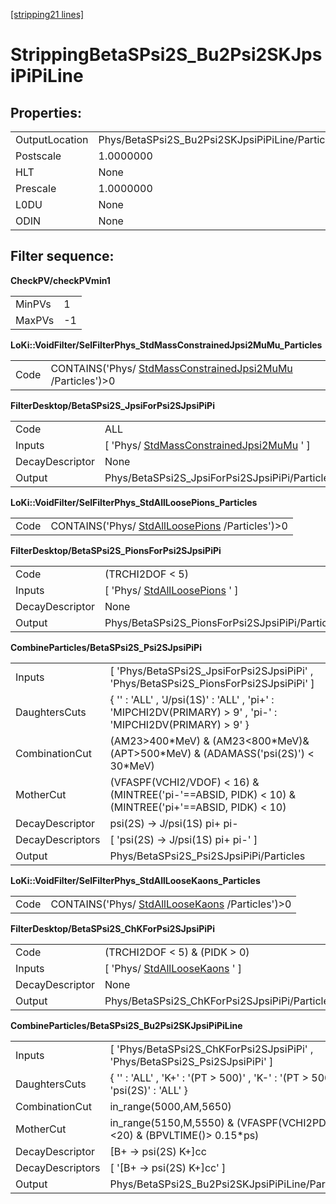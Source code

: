 [[stripping21 lines]](./stripping21-leptonic)

# StrippingBetaSPsi2S_Bu2Psi2SKJpsiPiPiLine

## Properties:

|                |                                                 |
|----------------|-------------------------------------------------|
| OutputLocation | Phys/BetaSPsi2S_Bu2Psi2SKJpsiPiPiLine/Particles |
| Postscale      | 1.0000000                                       |
| HLT            | None                                            |
| Prescale       | 1.0000000                                       |
| L0DU           | None                                            |
| ODIN           | None                                            |

## Filter sequence:

**CheckPV/checkPVmin1**

|        |     |
|--------|-----|
| MinPVs | 1   |
| MaxPVs | -1  |

**LoKi::VoidFilter/SelFilterPhys_StdMassConstrainedJpsi2MuMu_Particles**

|      |                                                                                                          |
|------|----------------------------------------------------------------------------------------------------------|
| Code | CONTAINS('Phys/ [StdMassConstrainedJpsi2MuMu](./stripping21-stdmassconstrainedjpsi2mumu) /Particles')\>0 |

**FilterDesktop/BetaSPsi2S_JpsiForPsi2SJpsiPiPi**

|                 |                                                                                         |
|-----------------|-----------------------------------------------------------------------------------------|
| Code            | ALL                                                                                     |
| Inputs          | [ 'Phys/ [StdMassConstrainedJpsi2MuMu](./stripping21-stdmassconstrainedjpsi2mumu) ' ] |
| DecayDescriptor | None                                                                                    |
| Output          | Phys/BetaSPsi2S_JpsiForPsi2SJpsiPiPi/Particles                                          |

**LoKi::VoidFilter/SelFilterPhys_StdAllLoosePions_Particles**

|      |                                                                                    |
|------|------------------------------------------------------------------------------------|
| Code | CONTAINS('Phys/ [StdAllLoosePions](./stripping21-stdallloosepions) /Particles')\>0 |

**FilterDesktop/BetaSPsi2S_PionsForPsi2SJpsiPiPi**

|                 |                                                                   |
|-----------------|-------------------------------------------------------------------|
| Code            | (TRCHI2DOF \< 5)                                                  |
| Inputs          | [ 'Phys/ [StdAllLoosePions](./stripping21-stdallloosepions) ' ] |
| DecayDescriptor | None                                                              |
| Output          | Phys/BetaSPsi2S_PionsForPsi2SJpsiPiPi/Particles                   |

**CombineParticles/BetaSPsi2S_Psi2SJpsiPiPi**

|                  |                                                                                                              |
|------------------|--------------------------------------------------------------------------------------------------------------|
| Inputs           | [ 'Phys/BetaSPsi2S_JpsiForPsi2SJpsiPiPi' , 'Phys/BetaSPsi2S_PionsForPsi2SJpsiPiPi' ]                       |
| DaughtersCuts    | { '' : 'ALL' , 'J/psi(1S)' : 'ALL' , 'pi+' : 'MIPCHI2DV(PRIMARY) \> 9' , 'pi-' : 'MIPCHI2DV(PRIMARY) \> 9' } |
| CombinationCut   | (AM23\>400\*MeV) & (AM23\<800\*MeV)&(APT\>500\*MeV) & (ADAMASS('psi(2S)') \< 30\*MeV)                        |
| MotherCut        | (VFASPF(VCHI2/VDOF) \< 16) & (MINTREE('pi-'==ABSID, PIDK) \< 10) & (MINTREE('pi+'==ABSID, PIDK) \< 10)       |
| DecayDescriptor  | psi(2S) -\> J/psi(1S) pi+ pi-                                                                                |
| DecayDescriptors | [ 'psi(2S) -\> J/psi(1S) pi+ pi-' ]                                                                        |
| Output           | Phys/BetaSPsi2S_Psi2SJpsiPiPi/Particles                                                                      |

**LoKi::VoidFilter/SelFilterPhys_StdAllLooseKaons_Particles**

|      |                                                                                    |
|------|------------------------------------------------------------------------------------|
| Code | CONTAINS('Phys/ [StdAllLooseKaons](./stripping21-stdallloosekaons) /Particles')\>0 |

**FilterDesktop/BetaSPsi2S_ChKForPsi2SJpsiPiPi**

|                 |                                                                   |
|-----------------|-------------------------------------------------------------------|
| Code            | (TRCHI2DOF \< 5) & (PIDK \> 0)                                    |
| Inputs          | [ 'Phys/ [StdAllLooseKaons](./stripping21-stdallloosekaons) ' ] |
| DecayDescriptor | None                                                              |
| Output          | Phys/BetaSPsi2S_ChKForPsi2SJpsiPiPi/Particles                     |

**CombineParticles/BetaSPsi2S_Bu2Psi2SKJpsiPiPiLine**

|                  |                                                                                  |
|------------------|----------------------------------------------------------------------------------|
| Inputs           | [ 'Phys/BetaSPsi2S_ChKForPsi2SJpsiPiPi' , 'Phys/BetaSPsi2S_Psi2SJpsiPiPi' ]    |
| DaughtersCuts    | { '' : 'ALL' , 'K+' : '(PT \> 500)' , 'K-' : '(PT \> 500)' , 'psi(2S)' : 'ALL' } |
| CombinationCut   | in_range(5000,AM,5650)                                                           |
| MotherCut        | in_range(5150,M,5550) & (VFASPF(VCHI2PDOF)\<20) & (BPVLTIME()\> 0.15\*ps)        |
| DecayDescriptor  | [B+ -\> psi(2S) K+]cc                                                          |
| DecayDescriptors | [ '[B+ -\> psi(2S) K+]cc' ]                                                  |
| Output           | Phys/BetaSPsi2S_Bu2Psi2SKJpsiPiPiLine/Particles                                  |
